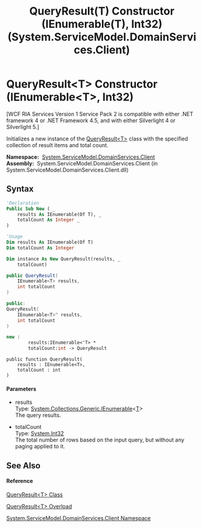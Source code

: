 ﻿---
title: QueryResult(T) Constructor (IEnumerable(T), Int32) (System.ServiceModel.DomainServices.Client)
TOCTitle: QueryResult(T) Constructor (IEnumerable(T), Int32)
ms:assetid: M:System.ServiceModel.DomainServices.Client.QueryResult`1.#ctor(System.Collections.Generic.IEnumerable{`0},System.Int32)
ms:mtpsurl: https://msdn.microsoft.com/en-us/library/Ff423009(v=VS.91)
ms:contentKeyID: 28755376
ms.date: 01/27/2012
mtps_version: v=VS.91
dev_langs:
- vb
- csharp
- c++
- fsharp
- jscript
api_location:
- System.ServiceModel.DomainServices.Client.dll
api_name:
- System.ServiceModel.DomainServices.Client.QueryResult`1..ctor
api_type:
- Managed
topic_type:
- apiref
- kbSyntax
product_family_name: VS
ROBOTS: INDEX,FOLLOW
---

# QueryResult\<T\> Constructor (IEnumerable\<T\>, Int32)

\[WCF RIA Services Version 1 Service Pack 2 is compatible with either .NET framework 4 or .NET Framework 4.5, and with either Silverlight 4 or Silverlight 5.\]

Initializes a new instance of the [QueryResult\<T\>](ff423034\(v=vs.91\).md) class with the specified collection of result items and total count.

**Namespace:**  [System.ServiceModel.DomainServices.Client](ff422479\(v=vs.91\).md)  
**Assembly:**  System.ServiceModel.DomainServices.Client (in System.ServiceModel.DomainServices.Client.dll)

## Syntax

``` vb
'Declaration
Public Sub New ( _
    results As IEnumerable(Of T), _
    totalCount As Integer _
)
```

``` vb
'Usage
Dim results As IEnumerable(Of T)
Dim totalCount As Integer

Dim instance As New QueryResult(results, _
    totalCount)
```

``` csharp
public QueryResult(
    IEnumerable<T> results,
    int totalCount
)
```

``` c++
public:
QueryResult(
    IEnumerable<T>^ results, 
    int totalCount
)
```

``` fsharp
new : 
        results:IEnumerable<'T> * 
        totalCount:int -> QueryResult
```

``` jscript
public function QueryResult(
    results : IEnumerable<T>, 
    totalCount : int
)
```

#### Parameters

  - results  
    Type: [System.Collections.Generic.IEnumerable](https://msdn.microsoft.com/en-us/library/9eekhta0)\<[T](ff423034\(v=vs.91\).md)\>  
    The query results.  

<!-- end list -->

  - totalCount  
    Type: [System.Int32](https://msdn.microsoft.com/en-us/library/td2s409d)  
    The total number of rows based on the input query, but without any paging applied to it.  

## See Also

#### Reference

[QueryResult\<T\> Class](ff423034\(v=vs.91\).md)

[QueryResult\<T\> Overload](ff423324\(v=vs.91\).md)

[System.ServiceModel.DomainServices.Client Namespace](ff422479\(v=vs.91\).md)

